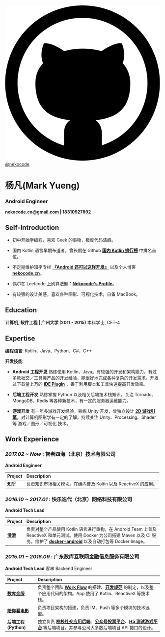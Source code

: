[![github](logo-github.svg) @nekocode](http://github.com/nekocode)

# 杨凡(Mark Yueng)
### Android Engineer
**[nekocode.cn@gmail.com](mailto:nekocode.cn@gmail.com) | [18310927892](tel://18310927892)**

## Self-Introduction

- 初中开始学编程，喜欢 Geek 的事物，极度代码洁癖。

- 国内 Kotlin 语言早期布道者，曾长期在 Github **[国内 Kotlin 排行榜](http://githuber.cn/search?location=&company=&language=Kotlin&keywords=&github_age=)** 中排名首位。

- 不定期维护知乎专栏 **[『Android 还可以这样开发』](https://zhuanlan.zhihu.com/kotandroid)** 以及个人博客 **[nekocode.cn](http://nekocode.cn/)**。

- 偶尔在 Leetcode 上刷算法题：**[Nekocode's Profile](https://leetcode.com/nekocode/)**。

- 有较强的设计美感，喜欢各种图形、可视化技术，自备 MacBook。


## Education

**计算机, 软件工程 | 广州大学 (2011 - 2015)**
 本科学士, CET-4


## Expertise

**编程语言**: Kotlin、Java、Python、C#、C++

**开发技能**:

- **Android 工程开发**
  熟练使用 Kotlin、Java。有较强的开发和架构能力，有过多款社交／工具类产品的开发经验，能很好地完成各种复杂的开发需求。开发过下载量上万的 **[IDE Plugin](https://plugins.jetbrains.com/plugin/8086-parcelable-code-generator-for-kotlin-)** ，善于利用脚本和工具快速提高开发效率。

- **后端工程开发**
  熟练掌握 Python 以及相关后端技术栈知识。关注 Tornado、MongoDB、Redis 等各种新技术，有一定的服务器运维能力。

- **游戏开发**
  有一年多游戏开发经验，熟练 Unity 开发，曾独立设计 **[2D 游戏引擎](https://github.com/nekocode/FScript0.2)**。对计算机图形学有一定的了解，持续关注 Unity、Processing、Shader 等 游戏／图形／可视化 技术。


## Work Experience

### *2017.02 ~ Now* : 智者四海（北京）技术有限公司

**Android Engineer**

| Project | Description |
| :----- | :------------------------------------------------------------------------------------ |
| **[知乎](https://www.zhihu.com/app/)** | 负责知识市场相关模块。在组内普及 Koltin 以及 ReactiveX 的应用。 |


### *2016.10 ~ 2017.01* : 快乐迭代（北京）网络科技有限公司

**Android Tech Lead**

| Project | Description |
| :----- | :------------------------------------------------------------------------------------ |
| **[滑滑](http://sj.qq.com/myapp/detail.htm?apkName=com.happyiterating.huahua)** | 负责对整个产品使用 Kotlin 语言进行重构，在 Android Team 上普及 ReactiveX 和单元测试。使用 Docker 为公司搭建 Maven 以及 CI 服务，维护了 **[docker-android](https://github.com/nekocode/docker-android)** 以及自动打包等 Docker Image。 |

### *2015.01 ~ 2016.09* : 广东数库互联网金融信息服务有限公司

**Android Tech Lead** 客串 Backend Engineer

| Project | Description |
| :----- | :------------------------------------------------------------------------------------ |
| **[数库金服](http://www.skotc.cn/)** | 负责整个团队 **[Work Flow](https://zhuanlan.zhihu.com/p/21320023)** 的搭建、**[开发规范](https://github.com/nekocode/nekoblog/blob/master/AndroidDevGuideline.md)** 的制定，以及整个应用代码的架构。App 使用了 Kotlin、ReactiveX 等技术栈。 |
| **[陪你看电影](http://weiying.info/)** | 负责项目架构的搭建，负责 IM、Push 等多个模块的技术选型。 |
| **后端工程(Python)** | 独立负责 **[校校社交应用后端](http://nekocode.cn/doc/)**、**[公众号投票平台](https://github.com/nekocode/weixin_vote)**、**[H5 测试游戏平台](https://github.com/nekocode/wcmovie_test)** 等后端项目。并参与公司大多数后端项目 API 接口的设计。 |
